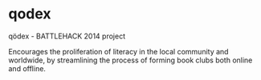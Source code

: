 qodex
=====

qödex - BATTLEHACK 2014 project

Encourages the proliferation of literacy in the local community and worldwide, by streamlining the process of forming book clubs both online and offline.